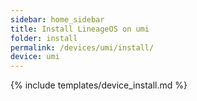 ```yaml
---
sidebar: home_sidebar
title: Install LineageOS on umi
folder: install
permalink: /devices/umi/install/
device: umi
---
```

{% include templates/device_install.md %}
